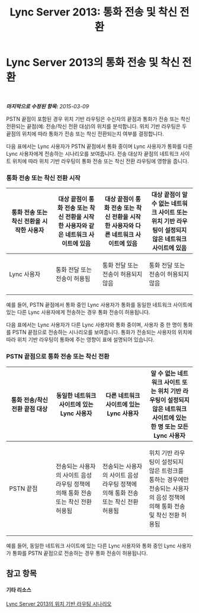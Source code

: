 ﻿---
title: 'Lync Server 2013: 통화 전송 및 착신 전환'
TOCTitle: 통화 전송 및 착신 전환
ms:assetid: 978610ec-63c7-4cf6-ad7a-9ef91559bf12
ms:mtpsurl: https://technet.microsoft.com/ko-kr/library/JJ994051(v=OCS.15)
ms:contentKeyID: 52056895
ms.date: 08/24/2015
mtps_version: v=OCS.15
ms.translationtype: HT
---

# Lync Server 2013의 통화 전송 및 착신 전환

 

_**마지막으로 수정된 항목:** 2015-03-09_

PSTN 끝점이 포함된 경우 위치 기반 라우팅은 수신자의 끝점과 통화가 전송 또는 착신 전환되는 끝점(예: 전송/착신 전환 대상)의 위치를 분석합니다. 위치 기반 라우팅은 두 끝점의 위치에 따라 통화가 전송 또는 착신 전환되는지 여부를 결정합니다.

다음 표에서는 Lync 사용자가 PSTN 끝점에서 통화 중이며 Lync 사용자가 통화를 다른 Lync 사용자에게 전송하는 시나리오를 보여줍니다. 전송 대상자 끝점의 네트워크 사이트 위치에 따라 위치 기반 라우팅이 통화 전송 또는 착신 전환 라우팅에 영향을 줍니다.

### 통화 전송 또는 착신 전환 시작

<table>
<colgroup>
<col style="width: 25%" />
<col style="width: 25%" />
<col style="width: 25%" />
<col style="width: 25%" />
</colgroup>
<thead>
<tr class="header">
<th>통화 전송 또는 착신 전환을 시작한 사용자</th>
<th>대상 끝점이 통화 전송 또는 착신 전환을 시작한 사용자와 같은 네트워크 사이트에 있음</th>
<th>대상 끝점이 통화 전송 또는 착신 전환을 시작한 사용자와 다른 네트워크 사이트에 있음</th>
<th>대상 끝점이 알 수 없는 네트워크 사이트 또는 위치 기반 라우팅이 설정되지 않은 네트워크 사이트에 있음</th>
</tr>
</thead>
<tbody>
<tr class="odd">
<td><p>Lync 사용자</p></td>
<td><p>통화 전달 또는 전송이 허용됨</p></td>
<td><p>통화 전달 또는 전송이 허용되지 않음</p></td>
<td><p>통화 전달 또는 전송이 허용되지 않음</p></td>
</tr>
</tbody>
</table>

  

예를 들어, PSTN 끝점에서 통화 중인 Lync 사용자가 통화를 동일한 네트워크 사이트에 있는 다른 Lync 사용자에게 전송하는 경우 통화 전송이 허용됩니다.

다음 표에서는 Lync 사용자가 다른 Lync 사용자와 통화 중이며, 사용자 중 한 명이 통화를 PSTN 끝점으로 전송하는 시나리오를 보여줍니다. 통화가 전송되는 사용자의 위치에 따라 위치 기반 라우팅이 통화에 주는 영향이 표에 설명되어 있습니다.

### PSTN 끝점으로 통화 전송 또는 착신 전환

<table>
<colgroup>
<col style="width: 25%" />
<col style="width: 25%" />
<col style="width: 25%" />
<col style="width: 25%" />
</colgroup>
<thead>
<tr class="header">
<th>통화 전송/착신 전환 끝점 대상</th>
<th>동일한 네트워크 사이트에 있는 Lync 사용자</th>
<th>다른 네트워크 사이트에 있는 Lync 사용자</th>
<th>알 수 없는 네트워크 사이트 또는 위치 기반 라우팅이 설정되지 않은 네트워크 사이트에 있는 한 명 또는 모든 Lync 사용자</th>
</tr>
</thead>
<tbody>
<tr class="odd">
<td><p>PSTN 끝점</p></td>
<td><p>전송되는 사용자의 사이트 음성 라우팅 정책에 의해 통화 전송 또는 착신 전환 허용됨</p></td>
<td><p>전송되는 사용자의 사이트 음성 라우팅 정책에 의해 통화 전송 또는 착신 전환 허용됨</p></td>
<td><p>위치 기반 라우팅이 설정되지 않은 트렁크를 통하는 경우에만 전송되는 사용자의 음성 정책에 의해 통화 전송 및 착신 전환 허용됨</p></td>
</tr>
</tbody>
</table>

  
예를 들어, 동일한 네트워크 사이트에 있는 다른 Lync 사용자와 통화 중인 Lync 사용자가 통화를 PSTN 끝점으로 전송하는 경우 통화 전송이 허용됩니다.

## 참고 항목

#### 기타 리소스

[Lync Server 2013의 위치 기반 라우팅 시나리오](lync-server-2013-scenarios-for-location-based-routing.md)


